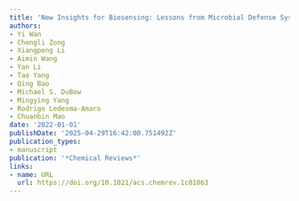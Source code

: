 ```yaml
---
title: 'New Insights for Biosensing: Lessons from Microbial Defense Systems'
authors:
- Yi Wan
- Chengli Zong
- Xiangpeng Li
- Aimin Wang
- Yan Li
- Tao Yang
- Qing Bao
- Michael S. DuBow
- Mingying Yang
- Rodrigo Ledesma‐Amaro
- Chuanbin Mao
date: '2022-01-01'
publishDate: '2025-04-29T16:42:00.751492Z'
publication_types:
- manuscript
publication: '*Chemical Reviews*'
links:
- name: URL
  url: https://doi.org/10.1021/acs.chemrev.1c01063
---
```


